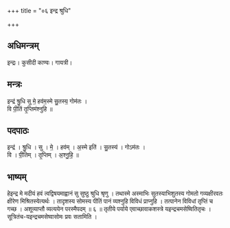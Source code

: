 +++
title = "०६ इन्द्र श्रुधि"

+++
## अधिमन्त्रम्
इन्द्रः। कुसीदी काण्वः। गायत्री।

## मन्त्रः
इन्द्र॑ श्रु॒धि सु मे॒ हव॑म॒स्मे सु॒तस्य॒ गोम॑तः ।  
वि पी॒तिं तृ॒प्तिम॑श्नुहि ॥

## पदपाठः
इन्द्र॑ । श्रु॒धि । सु । मे॒ । हव॑म् । अ॒स्मे इति॑ । सु॒तस्य॑ । गोऽम॑तः ।  
वि । पी॒तिम् । तृ॒प्तिम् । अ॒श्नु॒हि॒ ॥

## भाष्यम्
हेइन्द्र मे मदीयं हवं त्वद्विषयमाह्वानं सु सुष्ठु श्रुधि श्रृणु । तथास्मे अस्माभिः सुतस्याभिशुतस्य गोमतो गव्यक्षीरवतः क्षीरेण मिश्रितस्येत्यर्थः । तादृशस्य सोमस्य पीतिं पानं व्यश्नुहि विविधं प्राप्नुहि । तत्पानेन विविधां तृप्तिं च गच्छ । अशूव्याप्तौ व्यत्ययेन परस्मैपदम् ॥ ६ ॥ तृतीये पर्याये एवाच्छावाकशस्त्रे यइन्द्रचमसेष्वितितृचः । सूत्रितंच-यइन्द्रचमसेष्वासोमः प्रवः सतामिति ।